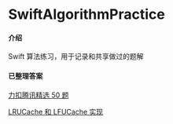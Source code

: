 # SwiftAlgorithmPractice

#### 介绍
Swift 算法练习，用于记录和共享做过的题解

#### 已整理答案
[力扣腾讯精选 50 题](腾讯精选50.md)

[LRUCache 和 LFUCache 实现](LRUCache+LFUCache.md)

